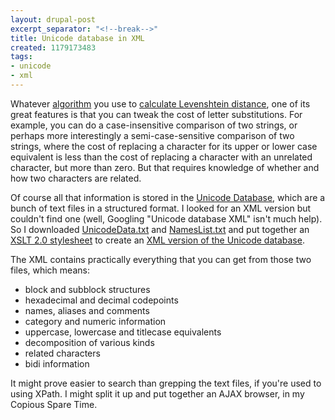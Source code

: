 ```yaml
---
layout: drupal-post
excerpt_separator: "<!--break-->"
title: Unicode database in XML
created: 1179173483
tags:
- unicode
- xml
---
```

Whatever [algorithm][1] you use to [calculate Levenshtein distance][2], one of its great features is that you can tweak the cost of letter substitutions. For example, you can do a case-insensitive comparison of two strings, or perhaps more interestingly a semi-case-sensitive comparison of two strings, where the cost of replacing a character for its upper or lower case equivalent is less than the cost of replacing a character with an unrelated character, but more than zero. But that requires knowledge of whether and how two characters are related.

Of course all that information is stored in the [Unicode Database][3], which are a bunch of text files in a structured format. I looked for an XML version but couldn't find one (well, Googling "Unicode database XML" isn't much help). So I downloaded [UnicodeData.txt][4] and [NamesList.txt][5] and put together an [XSLT 2.0 stylesheet][7] to create an [XML version of the Unicode database][6].

[1]: http://www.jenitennison.com/blog/node/12 "Levenshtein distance on the diagonal"
[2]: http://www.jenitennison.com/blog/node/11 "Levenshtein distance in XSLT 2.0"
[3]: http://www.unicode.org/Public/UNIDATA/ "Unicode Database directory"
[4]: http://www.unicode.org/Public/UNIDATA/UnicodeData.txt "Unicode Database"
[5]: http://www.unicode.org/Public/UNIDATA/NamesList.txt "Unicode Names List Database"
[6]: http://www.jenitennison.com/blog/files/unicode.zip "Unicode XML"
[7]: http://www.jenitennison.com/blog/files/Unicode.xsl "Unicode database builder XSLT"

<!--break-->

The XML contains practically everything that you can get from those two files, which means:

 * block and subblock structures
 * hexadecimal and decimal codepoints
 * names, aliases and comments
 * category and numeric information
 * uppercase, lowercase and titlecase equivalents
 * decomposition of various kinds
 * related characters
 * bidi information

It might prove easier to search than grepping the text files, if you're used to using XPath. I might split it up and put together an AJAX browser, in my Copious Spare Time.
